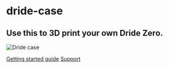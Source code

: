 # dride-case

## Use this to 3D print your own Dride Zero.

![Dride case](https://dride.io/assets/images/zero/storeMain.png)

[Getting started guide](https://dride.io/documentation/getting_started)
[Support](https://dride.io/forum)